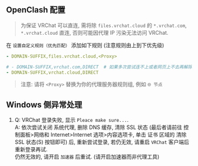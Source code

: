 ## OpenClash 配置

> 为保证 VRChat 可以直连, 需将除 `files.vrchat.cloud` 的 `*.vrchat.com`, `*.vrchat.cloud` 直连, 否则可能因代理 IP 污染无法访问 VRChat.

在 `设置自定义规则（优先匹配）` 添加如下规则 (注意规则由上到下优先级)
```yaml
- DOMAIN-SUFFIX,files.vrchat.cloud,<Proxy>

# - DOMAIN-SUFFIX,vrchat.com,DIRECT  # 如果多次尝试连不上或者网页上不去再解除注释
- DOMAIN-SUFFIX,vrchat.cloud,DIRECT
```

> 注意: 请将 `<Proxy>` 替换为你的代理服务器规则组, 例如 `🌐 节点`


## Windows 侧异常处理
1.  Q: VRChat 登录失败, 显示 `Pleace make sure...`. <br>
    A: 依次尝试关闭 系统代理, 删除 DNS 缓存, 清除 SSL 状态 (最后者请前往 控制面板>网络和 Internet>Internet 选项>内容选项卡, 单击 证书 区域的 清除 SSL 状态(S) 按钮即可) 后, 重新尝试登录, 若仍无效, 请重启 `VRChat` 客户端后重新登录再试. <br>
    仍然无效的, 请开启 `加速器` 后重试. (请开启加速器而非代理工具)
